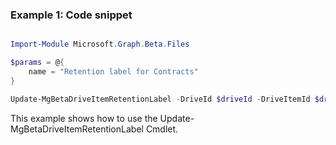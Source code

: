 ### Example 1: Code snippet

```powershell

Import-Module Microsoft.Graph.Beta.Files

$params = @{
	name = "Retention label for Contracts"
}

Update-MgBetaDriveItemRetentionLabel -DriveId $driveId -DriveItemId $driveItemId -BodyParameter $params

```
This example shows how to use the Update-MgBetaDriveItemRetentionLabel Cmdlet.

